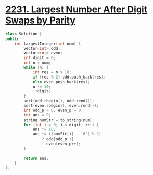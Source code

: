 # [2231. Largest Number After Digit Swaps by Parity](https://leetcode.com/problems/largest-number-after-digit-swaps-by-parity/)

```c++
class Solution {
public:
    int largestInteger(int num) {
        vector<int> odd;
        vector<int> even;
        int digit = 0;
        int n = num;
        while (n) {
            int res = n % 10;
            if (res % 2) odd.push_back(res);
            else even.push_back(res);
            n /= 10;
            ++digit;
        }
        sort(odd.rbegin(), odd.rend());
        sort(even.rbegin(), even.rend());
        int odd_p = 0, even_p = 0;
        int ans = 0;
        string numStr = to_string(num);
        for (int i = 0; i < digit; ++i) {
            ans *= 10;
            ans += ((numStr[i] - '0') % 2) 
                ? odd[odd_p++] 
                : even[even_p++];
        }
        
        return ans;
    }
};
```